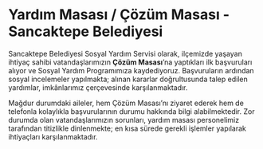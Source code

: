 # Yardım Masası / Çözüm Masası - Sancaktepe Belediyesi

Sancaktepe Belediyesi Sosyal Yardım Servisi olarak, ilçemizde yaşayan ihtiyaç sahibi vatandaşlarımızın **Çözüm Masası**’na yaptıkları ilk başvuruları alıyor ve Sosyal Yardım Programımıza kaydediyoruz. Başvuruların ardından sosyal incelemeler yapılmakta; alınan kararlar doğrultusunda talep edilen yardımlar, imkânlarımız çerçevesinde karşılanmaktadır.

Mağdur durumdaki aileler, hem Çözüm Masası’nı ziyaret ederek hem de telefonla kolaylıkla başvurularının durumu hakkında bilgi alabilmektedir. Zor durumda olan vatandaşlarımızın sorunları, yardım masası personelimiz tarafından titizlikle dinlenmekte; en kısa sürede gerekli işlemler yapılarak ihtiyaçları karşılanmaktadır.
